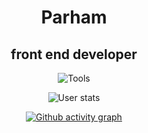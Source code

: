 <h1 align="center">Parham</h1>
<h2 align="center">front end developer</h2>

<p align="center">
  <img src="https://skillicons.dev/icons?i=js,react,nodejs,css,sass,git,vscode" alt="Tools"/>
</p>
<p align="center">
  <img src="https://github-readme-stats.vercel.app/api?username=parham&count_private=true&show_icons=true&title_color=FFFF01&text_color=ECCE24&icon_color=57ff8c&border_color=30363d&bg_color=008001" alt="User stats" />
</p>

<p align="center">
  <a href="https://github.com/sexty-nine">
    <img src="https://github-readme-activity-graph.vercel.app/graph?username=Parham&theme=github-compact&color=FFFF01&line=006312&point=008001&area_color=57ff8c" alt="Github activity graph"/>
  </a>
</p>
